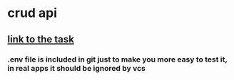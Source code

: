 # crud api
## [link to the task](https://github.com/AlreadyBored/nodejs-assignments/blob/main/assignments/crud-api/assignment.md)

### .env file is included in git just to make you more easy to test it, in real apps it should be ignored by vcs
